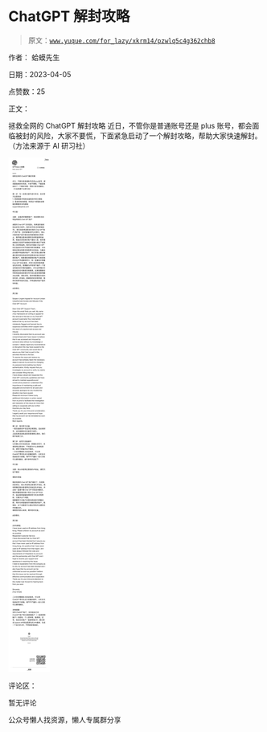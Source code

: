 # ChatGPT 解封攻略

> 原文：[`www.yuque.com/for_lazy/xkrm14/pzwlq5c4g362chb8`](https://www.yuque.com/for_lazy/xkrm14/pzwlq5c4g362chb8)



作者： 蛤蟆先生



日期：2023-04-05



点赞数：25

<ne-card data-card-name="hr" data-card-type="block" id="Ze4EQ" data-event-boundary="card">

正文：



拯救全网的 ChatGPT 解封攻略 近日，不管你是普通账号还是 plus 账号，都会面临被封的风险，大家不要慌，下面紧急启动了一个解封攻略，帮助大家快速解封。（方法来源于 AI 研习社）



<ne-card data-card-name="image" data-card-type="inline" id="Qx9Da" data-event-boundary="card">![](img/3542cc15b04e45684db0b2d73023d3c0.png)</ne-card>

<ne-card data-card-name="hr" data-card-type="block" id="RQHWq" data-event-boundary="card">

评论区：



暂无评论

<ne-card data-card-name="hr" data-card-type="block" id="y8CeW" data-event-boundary="card">

公众号懒人找资源，懒人专属群分享

</ne-card></ne-card></ne-card>